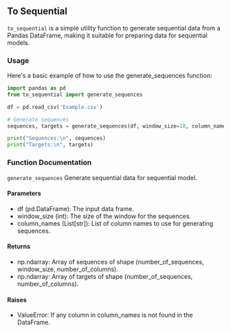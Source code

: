 ## To Sequential

`to_sequential` is a simple utility function to generate sequential data from a Pandas DataFrame, making it suitable for
preparing data for sequential models.

### Usage

Here's a basic example of how to use the generate_sequences function:

```python
import pandas as pd
from to_sequential import generate_sequences

df = pd.read_csv('Example.csv')

# Generate sequences
sequences, targets = generate_sequences(df, window_size=10, column_names=['feature1', 'feature2'])

print("Sequences:\n", sequences)
print("Targets:\n", targets)
```

### Function Documentation
`generate_sequences`
Generate sequential data for sequential model.

#### Parameters
* df (pd.DataFrame): The input data frame.
* window_size (int): The size of the window for the sequences.
* column_names (List[str]): List of column names to use for generating sequences.

#### Returns
* np.ndarray: Array of sequences of shape (number_of_sequences, window_size, number_of_columns).
* np.ndarray: Array of targets of shape (number_of_sequences, number_of_columns).

#### Raises
* ValueError: If any column in column_names is not found in the DataFrame.